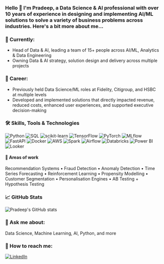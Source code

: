 ### Hello 👋 I'm **Pradeep**, a Data Science & AI professional with over 10 years of experience in designing and implementing AI/ML solutions to solve a variety of business problems across industries. Here's a bit more about me...

### 🔭 Currently: 
 - Head of Data & AI, leading a team of 15+ people across AI/ML, Analytics & Data Engineering
 - Owning Data & AI strategy, solution design and delivery across multiple projects
 
### 🌱 Career: 
 - Previously held Data Science/ML roles at Fidelity, Citigroup, and HSBC at multiple levels
 - Developed and implemented solutions that directly impacted revenue, reduced costs, enhanced user experiences, and supported executive decision-making

### 🛠️ Skills, Tools & Technologies
![Python](https://img.shields.io/badge/Python-3776AB?style=flat&logo=python&logoColor=white)
![SQL](https://img.shields.io/badge/SQL-4479A1?style=flat&logo=postgresql&logoColor=white)
![scikit-learn](https://img.shields.io/badge/scikit--learn-F7931E?style=flat&logo=scikit-learn&logoColor=white)
![TensorFlow](https://img.shields.io/badge/TensorFlow-FF6F00?style=flat&logo=tensorflow&logoColor=white)
![PyTorch](https://img.shields.io/badge/PyTorch-EE4C2C?style=flat&logo=pytorch&logoColor=white)
![MLflow](https://img.shields.io/badge/MLflow-0194E2?style=flat)
![FastAPI](https://img.shields.io/badge/FastAPI-009688?style=flat&logo=fastapi&logoColor=white)
![Docker](https://img.shields.io/badge/Docker-2496ED?style=flat&logo=docker&logoColor=white)
![AWS](https://img.shields.io/badge/AWS-232F3E?style=flat&logo=amazonaws&logoColor=white)
![Spark](https://img.shields.io/badge/Apache%20Spark-E25A1C?style=flat&logo=apachespark&logoColor=white)
![Airflow](https://img.shields.io/badge/Apache%20Airflow-017CEE?style=flat&logo=apacheairflow&logoColor=white)
![Databricks](https://img.shields.io/badge/Databricks-F52C56?style=flat&logo=databricks&logoColor=white)
![Power BI](https://img.shields.io/badge/Power%20BI-F2C811?style=flat&logo=powerbi&logoColor=black)
![Looker](https://img.shields.io/badge/Looker-4285F4?style=flat&logo=looker&logoColor=white)

#### 🧠 Areas of work
Recommendation Systems • Fraud Detection • Anomaly Detection • Time Series Forecasting • Reinforcement Learning • Propensity Modelling • Customer Segmentation • Personalisation Engines • AB Testing + Hypothesis Testing

### 📈 GitHub Stats
![Pradeep's GitHub stats](https://github-readme-stats.vercel.app/api?username=pradeep-kumar-r&show_icons=true&theme=default)

### 💬 Ask me about: 
Data Science, Machine Learning, AI, Python, and more

### 🔗 How to reach me: 
[![LinkedIn](https://img.shields.io/badge/LinkedIn-0077B5?style=flat&logo=linkedin&logoColor=white)](https://www.linkedin.com/in/r-pradeep-kumar/)
